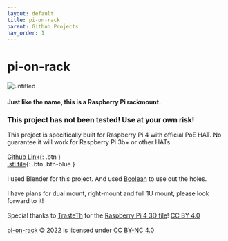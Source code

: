 ```yaml
---
layout: default
title: pi-on-rack
parent: Github Projects
nav_order: 1
---
```

# pi-on-rack
![untitled](https://user-images.githubusercontent.com/31970387/173153490-66827b3b-922d-45e7-84c7-7af6f8fc9409.png)
#### Just like the name, this is a Raspberry Pi rackmount. 
### This project has not been tested! Use at your own risk! 
This project is specifically built for Raspberry Pi 4 with official PoE HAT. No guarantee it will work for Raspberry Pi 3b+ or other HATs. \
\
[Github Link](https://github.com/Colgrave34/pi-on-rack){: .btn } \
[.stl file](https://github.com/Colgrave34/pi-on-rack/blob/main/left-mount/left-single/left-single.stl){: .btn .btn-blue } \
\
I used Blender for this project. And used [Boolean](https://docs.blender.org/manual/en/latest/modeling/modifiers/generate/booleans.html) to use out the holes. \
\
I have plans for dual mount, right-mount and full 1U mount, please look forward to it! \
\
Special thanks to [TrasteTh](https://www.thingiverse.com/trasteth/designs) for the [Raspberry Pi 4 3D file](https://www.thingiverse.com/thing:3747610/files)! [CC BY 4.0](https://creativecommons.org/licenses/by/4.0/)\
\
[pi-on-rack](https://github.com/Colgrave34/pi-on-rack) © 2022 is licensed under [CC BY-NC 4.0](https://creativecommons.org/licenses/by-nc/4.0/) 
